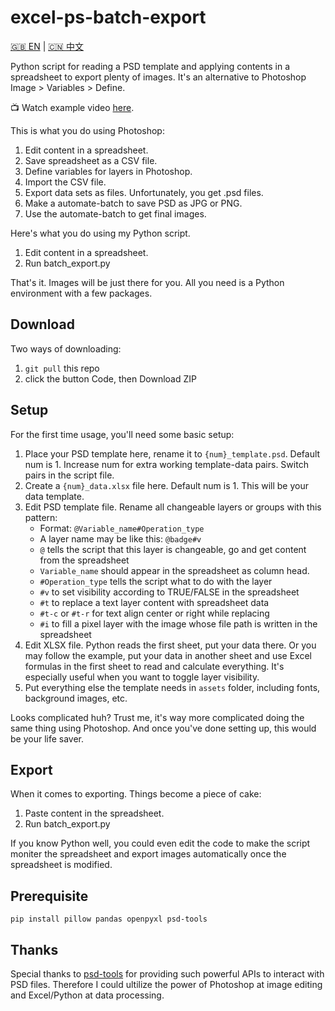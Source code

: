 # excel-ps-batch-export

[🇬🇧 EN](https://github.com/greenzorro/excel-ps-batch-export/blob/main/README.md) | [🇨🇳 中文](https://github.com/greenzorro/excel-ps-batch-export/blob/main/README_ZH_CN.md)

Python script for reading a PSD template and applying contents in a spreadsheet to export plenty of images. It's an alternative to Photoshop Image > Variables > Define.

📺 Watch example video [here](https://www.bilibili.com/video/BV1nqxGe4ETf/?vd_source=3f66f490544e113da990974c21aeadfc).

This is what you do using Photoshop:

1. Edit content in a spreadsheet.
2. Save spreadsheet as a CSV file.
3. Define variables for layers in Photoshop.
4. Import the CSV file.
5. Export data sets as files. Unfortunately, you get .psd files.
6. Make a automate-batch to save PSD as JPG or PNG.
7. Use the automate-batch to get final images.

Here's what you do using my Python script.

1. Edit content in a spreadsheet.
2. Run batch_export.py

That's it. Images will be just there for you. All you need is a Python environment with a few packages.

## Download

Two ways of downloading:

1. `git pull` this repo
2. click the button Code, then Download ZIP

## Setup

For the first time usage, you'll need some basic setup:

1. Place your PSD template here, rename it to `{num}_template.psd`. Default num is 1. Increase num for extra working template-data pairs. Switch pairs in the script file.
2. Create a `{num}_data.xlsx` file here. Default num is 1. This will be your data template.
3. Edit PSD template file. Rename all changeable layers or groups with this pattern:
    - Format: `@Variable_name#Operation_type`
    - A layer name may be like this: `@badge#v`
    - `@` tells the script that this layer is changeable, go and get content from the spreadsheet
    - `Variable_name` should appear in the spreadsheet as column head.
    - `#Operation_type` tells the script what to do with the layer
    - `#v` to set visibility according to TRUE/FALSE in the spreadsheet
    - `#t` to replace a text layer content with spreadsheet data
    - `#t-c` or `#t-r` for text align center or right while replacing
    - `#i` to fill a pixel layer with the image whose file path is written in the spreadsheet
4. Edit XLSX file. Python reads the first sheet, put your data there. Or you may follow the example, put your data in another sheet and use Excel formulas in the first sheet to read and calculate everything. It's especially useful when you want to toggle layer visibility.
5. Put everything else the template needs in `assets` folder, including fonts, background images, etc.

Looks complicated huh? Trust me, it's way more complicated doing the same thing using Photoshop. And once you've done setting up, this would be your life saver.

## Export

When it comes to exporting. Things become a piece of cake:

1. Paste content in the spreadsheet.
2. Run batch_export.py

If you know Python well, you could even edit the code to make the script moniter the spreadsheet and export images automatically once the spreadsheet is modified.

## Prerequisite

```
pip install pillow pandas openpyxl psd-tools
```

## Thanks

Special thanks to [psd-tools](https://github.com/psd-tools/psd-tools) for providing such powerful APIs to interact with PSD files. Therefore I could ultilize the power of Photoshop at image editing and Excel/Python at data processing.
